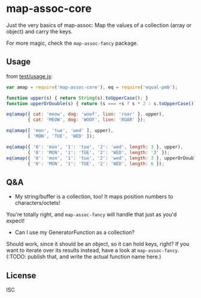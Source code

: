 ﻿
<!--#echo json="package.json" key="name" underline="=" -->
map-assoc-core
==============
<!--/#echo -->

<!--#echo json="package.json" key="description" -->
Just the very basics of map-assoc: Map the values of a collection (array or
object) and carry the keys.
<!--/#echo -->

For more magic, check the `map-assoc-fancy` package.



Usage
-----
from [test/usage.js](test/usage.js):

<!--#include file="test/usage.js" start="  //#u" stop="  //#r"
  outdent="  " code="javascript" -->
<!--#verbatim lncnt="17" -->
```javascript
var amap = require('map-assoc-core'), eq = require('equal-pmb');

function upper(s) { return String(s).toUpperCase(); }
function upperOrDouble(s) { return (s === +s ? s * 2 : s.toUpperCase()); }

eq(amap({ cat: 'meow', dog: 'woof', lion: 'roar' }, upper),
        { cat: 'MEOW', dog: 'WOOF', lion: 'ROAR' });

eq(amap([ 'mon', 'tue', 'wed' ], upper),
        [ 'MON', 'TUE', 'WED' ]);

eq(amap({ '0': 'mon', '1': 'tue', '2': 'wed', length: 3 }, upper),
        { '0': 'MON', '1': 'TUE', '2': 'WED', length: '3' });
eq(amap({ '0': 'mon', '1': 'tue', '2': 'wed', length: 3 }, upperOrDouble),
        { '0': 'MON', '1': 'TUE', '2': 'WED', length: 6 });
```
<!--/include-->



<!--#toc stop="scan" -->


Q&A
---

  * My string/buffer is a collection, too!
    It maps position numbers to characters/octets!

You're totally right, and `map-assoc-fancy` will handle
that just as you'd expect!

  * Can I use my GeneratorFunction as a collection?

Should work, since it should be an object, so it can hold keys, right?
If you want to iterate over its results instead,
have a look at `map-assoc-fancy`.
(:TODO: publish that, and write the actual function name here.)




License
-------
<!--#echo json="package.json" key=".license" -->
ISC
<!--/#echo -->
